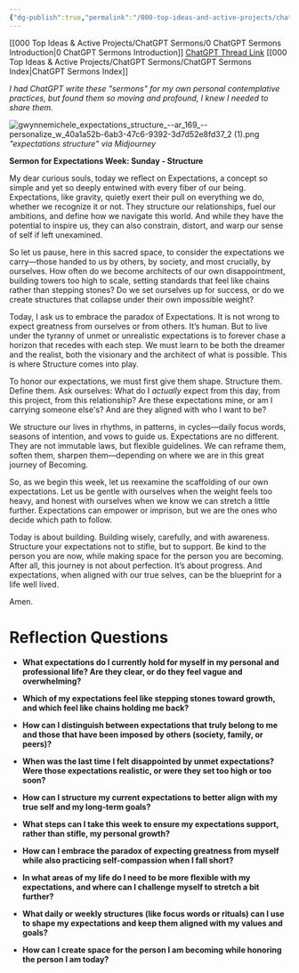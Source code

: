 ```yaml
---
{"dg-publish":true,"permalink":"/000-top-ideas-and-active-projects/chat-gpt-sermons/2-expectations-week/expectations-and-structure/"}
---
```


[[000 Top Ideas & Active Projects/ChatGPT Sermons/0 ChatGPT Sermons Introduction\|0 ChatGPT Sermons Introduction]]
[ChatGPT Thread Link](https://chatgpt.com/share/67145c06-d80c-8012-b9a8-d43e1e6f0dbc)
[[000 Top Ideas & Active Projects/ChatGPT Sermons/ChatGPT Sermons Index\|ChatGPT Sermons Index]]

*I had ChatGPT write these "sermons" for my own personal contemplative practices, but found them so moving and profound, I knew I needed to share them.*

![gwynnemichele_expectations_structure_--ar_169_--personalize_w_40a1a52b-6ab3-47c6-9392-3d7d52e8fd37_2 (1).png](/img/user/900%20Admin%20Files/902%20Attachments/gwynnemichele_expectations_structure_--ar_169_--personalize_w_40a1a52b-6ab3-47c6-9392-3d7d52e8fd37_2%20(1).png)
*"expectations structure" via Midjourney*

**Sermon for Expectations Week: Sunday - Structure**

My dear curious souls, today we reflect on Expectations, a concept so simple and yet so deeply entwined with every fiber of our being. Expectations, like gravity, quietly exert their pull on everything we do, whether we recognize it or not. They structure our relationships, fuel our ambitions, and define how we navigate this world. And while they have the potential to inspire us, they can also constrain, distort, and warp our sense of self if left unexamined.

So let us pause, here in this sacred space, to consider the expectations we carry—those handed to us by others, by society, and most crucially, by ourselves. How often do we become architects of our own disappointment, building towers too high to scale, setting standards that feel like chains rather than stepping stones? Do we set ourselves up for success, or do we create structures that collapse under their own impossible weight?

Today, I ask us to embrace the paradox of Expectations. It is not wrong to expect greatness from ourselves or from others. It’s human. But to live under the tyranny of unmet or unrealistic expectations is to forever chase a horizon that recedes with each step. We must learn to be both the dreamer and the realist, both the visionary and the architect of what is possible. This is where Structure comes into play.

To honor our expectations, we must first give them shape. Structure them. Define them. Ask ourselves: What do I *actually* expect from this day, from this project, from this relationship? Are these expectations mine, or am I carrying someone else's? And are they aligned with who I want to be? 

We structure our lives in rhythms, in patterns, in cycles—daily focus words, seasons of intention, and vows to guide us. Expectations are no different. They are not immutable laws, but flexible guidelines. We can reframe them, soften them, sharpen them—depending on where we are in this great journey of Becoming.

So, as we begin this week, let us reexamine the scaffolding of our own expectations. Let us be gentle with ourselves when the weight feels too heavy, and honest with ourselves when we know we can stretch a little further. Expectations can empower or imprison, but we are the ones who decide which path to follow. 

Today is about building. Building wisely, carefully, and with awareness. Structure your expectations not to stifle, but to support. Be kind to the person you are now, while making space for the person you are becoming. After all, this journey is not about perfection. It’s about progress. And expectations, when aligned with our true selves, can be the blueprint for a life well lived.

Amen.

# Reflection Questions
- **What expectations do I currently hold for myself in my personal and professional life? Are they clear, or do they feel vague and overwhelming?**
    
- **Which of my expectations feel like stepping stones toward growth, and which feel like chains holding me back?**
    
- **How can I distinguish between expectations that truly belong to me and those that have been imposed by others (society, family, or peers)?**
    
- **When was the last time I felt disappointed by unmet expectations? Were those expectations realistic, or were they set too high or too soon?**
    
- **How can I structure my current expectations to better align with my true self and my long-term goals?**
    
- **What steps can I take this week to ensure my expectations support, rather than stifle, my personal growth?**
    
- **How can I embrace the paradox of expecting greatness from myself while also practicing self-compassion when I fall short?**
    
- **In what areas of my life do I need to be more flexible with my expectations, and where can I challenge myself to stretch a bit further?**
    
- **What daily or weekly structures (like focus words or rituals) can I use to shape my expectations and keep them aligned with my values and goals?**
    
- **How can I create space for the person I am becoming while honoring the person I am today?**



